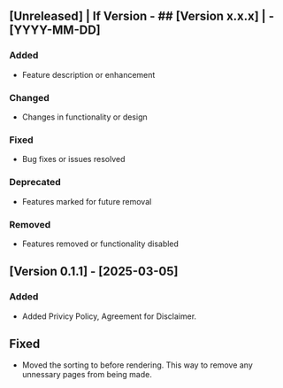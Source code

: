 ## [Unreleased] | If Version - ## [Version x.x.x] |  - [YYYY-MM-DD]

### Added
- Feature description or enhancement

### Changed
- Changes in functionality or design

### Fixed
- Bug fixes or issues resolved

### Deprecated
- Features marked for future removal

### Removed
- Features removed or functionality disabled

## [Version 0.1.1] - [2025-03-05]

### Added 
- Added Privicy Policy, Agreement for Disclaimer.

## Fixed
- Moved the sorting to before rendering. This way to remove any unnessary pages from being made. 